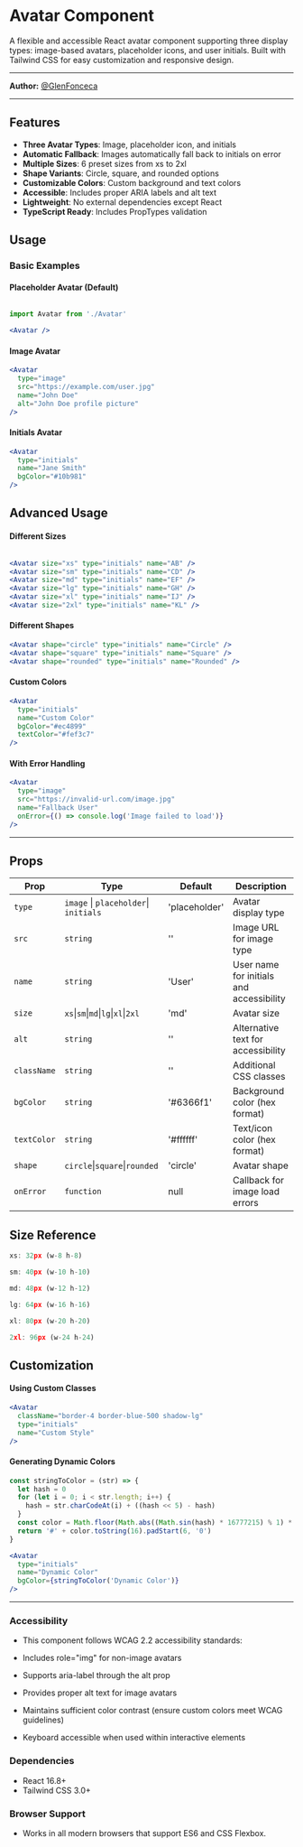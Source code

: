 # Avatar Component

A flexible and accessible React avatar component supporting three display types: image-based avatars, placeholder icons, and user initials. Built with Tailwind CSS for easy customization and responsive design.

---

**Author:** [@GlenFonceca](github.com/GlenFonceca)

---

## Features

- **Three Avatar Types**: Image, placeholder icon, and initials
- **Automatic Fallback**: Images automatically fall back to initials on error
- **Multiple Sizes**: 6 preset sizes from xs to 2xl
- **Shape Variants**: Circle, square, and rounded options
- **Customizable Colors**: Custom background and text colors
- **Accessible**: Includes proper ARIA labels and alt text
- **Lightweight**: No external dependencies except React
- **TypeScript Ready**: Includes PropTypes validation

## Usage

### Basic Examples

#### Placeholder Avatar (Default)
```jsx

import Avatar from './Avatar'

<Avatar /> 
```

#### Image Avatar
```jsx
<Avatar 
  type="image"
  src="https://example.com/user.jpg"
  name="John Doe"
  alt="John Doe profile picture"
/>
```

#### Initials Avatar
```jsx
<Avatar 
  type="initials"
  name="Jane Smith"
  bgColor="#10b981"
/>
```

## Advanced Usage

#### Different Sizes
```jsx

<Avatar size="xs" type="initials" name="AB" />
<Avatar size="sm" type="initials" name="CD" />
<Avatar size="md" type="initials" name="EF" />
<Avatar size="lg" type="initials" name="GH" />
<Avatar size="xl" type="initials" name="IJ" />
<Avatar size="2xl" type="initials" name="KL" />
```

#### Different Shapes
```jsx
<Avatar shape="circle" type="initials" name="Circle" />
<Avatar shape="square" type="initials" name="Square" />
<Avatar shape="rounded" type="initials" name="Rounded" />
```

#### Custom Colors
```jsx
<Avatar 
  type="initials"
  name="Custom Color"
  bgColor="#ec4899"
  textColor="#fef3c7"
/>
```
#### With Error Handling
```jsx
<Avatar 
  type="image"
  src="https://invalid-url.com/image.jpg"
  name="Fallback User"
  onError={() => console.log('Image failed to load')}
/>
```
--- 

## Props

|Prop       |  Type                              |  Default        |  Description                             |
|-----------|------------------------------------|-----------------|------------------------------------------|
|`type`       |  `image` \| `placeholder`\| `initials`  |  'placeholder'  |  Avatar display type                     |
|`src`        |  `string`                            |  ''             |  Image URL for image type                |
|`name`       |  `string`                            |  'User'         |  User name for initials and accessibility|
|`size`       |  `xs`\|`sm`\|``md``\|`lg`\|`xl`\|`2xl`    |  'md'           |  Avatar size                             |
|`alt`        |  `string`                            |  ''             |  Alternative text for accessibility      |
|`className`  |  `string`                            |  ''             |  Additional CSS classes                  |
|`bgColor`    |  `string`                            |  '#6366f1'      |  Background color (hex format)           |
|`textColor`  |  `string`                            |  '#ffffff'      |  Text/icon color (hex format)            |
|`shape`      |  `circle`\|`square`\|`rounded`       |  'circle'       |  Avatar shape                            |
|`onError`    |  `function`                          |  null           |  Callback for image load errors          |

## Size Reference
```jsx
xs: 32px (w-8 h-8)

sm: 40px (w-10 h-10)

md: 48px (w-12 h-12)

lg: 64px (w-16 h-16)

xl: 80px (w-20 h-20)

2xl: 96px (w-24 h-24)
```

## Customization
#### Using Custom Classes
```jsx
<Avatar 
  className="border-4 border-blue-500 shadow-lg"
  type="initials"
  name="Custom Style"
/>
```

#### Generating Dynamic Colors
```jsx
const stringToColor = (str) => {
  let hash = 0
  for (let i = 0; i < str.length; i++) {
    hash = str.charCodeAt(i) + ((hash << 5) - hash)
  }
  const color = Math.floor(Math.abs((Math.sin(hash) * 16777215) % 1) * 16777215)
  return '#' + color.toString(16).padStart(6, '0')
}

<Avatar 
  type="initials"
  name="Dynamic Color"
  bgColor={stringToColor('Dynamic Color')}
/>
```
--- 

### Accessibility
- This component follows WCAG 2.2 accessibility standards:

- Includes role="img" for non-image avatars

- Supports aria-label through the alt prop

- Provides proper alt text for image avatars

- Maintains sufficient color contrast (ensure custom colors meet WCAG guidelines)

- Keyboard accessible when used within interactive elements

### Dependencies
- React 16.8+
- Tailwind CSS 3.0+

### Browser Support
- Works in all modern browsers that support ES6 and CSS Flexbox.